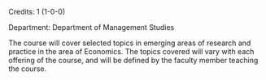 Credits: 1 (1-0-0)

Department: Department of Management Studies

The course will cover selected topics in emerging areas of research and practice in the area of Economics. The topics covered will vary with each offering of the course, and will be defined by the faculty member teaching the course.